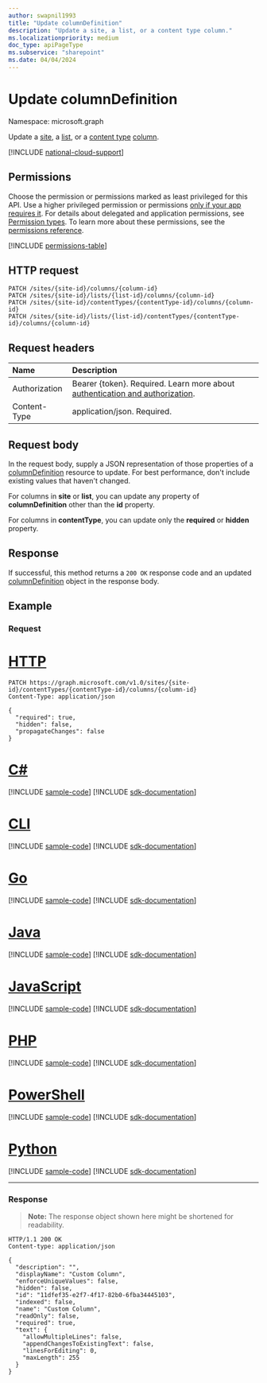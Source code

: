 ```yaml
---
author: swapnil1993
title: "Update columnDefinition"
description: "Update a site, a list, or a content type column."
ms.localizationpriority: medium
doc_type: apiPageType
ms.subservice: "sharepoint"
ms.date: 04/04/2024
---
```


# Update columnDefinition
Namespace: microsoft.graph


Update a [site][], a [list][], or a [content type][contentType] [column][columnDefinition].
  

[!INCLUDE [national-cloud-support](../../includes/all-clouds.md)]

## Permissions  

Choose the permission or permissions marked as least privileged for this API. Use a higher privileged permission or permissions [only if your app requires it](/graph/permissions-overview#best-practices-for-using-microsoft-graph-permissions). For details about delegated and application permissions, see [Permission types](/graph/permissions-overview#permission-types). To learn more about these permissions, see the [permissions reference](/graph/permissions-reference).

  

<!-- { "blockType": "permissions", "name": "columndefinition_update" } -->
[!INCLUDE [permissions-table](../includes/permissions/columndefinition-update-permissions.md)]

  

## HTTP request

<!-- {
  "blockType": "ignored"
}
-->

```http
PATCH /sites/{site-id}/columns/{column-id}
PATCH /sites/{site-id}/lists/{list-id}/columns/{column-id}
PATCH /sites/{site-id}/contentTypes/{contentType-id}/columns/{column-id}
PATCH /sites/{site-id}/lists/{list-id}/contentTypes/{contentType-id}/columns/{column-id}
```


## Request headers
|Name|Description|
|:---|:---|
|Authorization|Bearer {token}. Required. Learn more about [authentication and authorization](/graph/auth/auth-concepts).|
|Content-Type|application/json. Required.|


## Request body

In the request body, supply a JSON representation of those properties of a [columnDefinition][] resource to update. For best performance, don't include existing values that haven't changed.

For columns in **site** or **list**, you can update any property of **columnDefinition** other than the **id** property.

For columns in **contentType**, you can update only the **required** or **hidden** property.

## Response

If successful, this method returns a `200 OK` response code and an updated [columnDefinition][] object in the response body.

## Example

### Request


# [HTTP](#tab/http)
<!-- {
  "blockType": "request",
  "name": "columndefinitionupdate"
}-->

```http
PATCH https://graph.microsoft.com/v1.0/sites/{site-id}/contentTypes/{contentType-id}/columns/{column-id}
Content-Type: application/json

{
  "required": true,
  "hidden": false,
  "propagateChanges": false		
}
```

# [C#](#tab/csharp)
[!INCLUDE [sample-code](../includes/snippets/csharp/columndefinitionupdate-csharp-snippets.md)]
[!INCLUDE [sdk-documentation](../includes/snippets/snippets-sdk-documentation-link.md)]

# [CLI](#tab/cli)
[!INCLUDE [sample-code](../includes/snippets/cli/columndefinitionupdate-cli-snippets.md)]
[!INCLUDE [sdk-documentation](../includes/snippets/snippets-sdk-documentation-link.md)]

# [Go](#tab/go)
[!INCLUDE [sample-code](../includes/snippets/go/columndefinitionupdate-go-snippets.md)]
[!INCLUDE [sdk-documentation](../includes/snippets/snippets-sdk-documentation-link.md)]

# [Java](#tab/java)
[!INCLUDE [sample-code](../includes/snippets/java/columndefinitionupdate-java-snippets.md)]
[!INCLUDE [sdk-documentation](../includes/snippets/snippets-sdk-documentation-link.md)]

# [JavaScript](#tab/javascript)
[!INCLUDE [sample-code](../includes/snippets/javascript/columndefinitionupdate-javascript-snippets.md)]
[!INCLUDE [sdk-documentation](../includes/snippets/snippets-sdk-documentation-link.md)]

# [PHP](#tab/php)
[!INCLUDE [sample-code](../includes/snippets/php/columndefinitionupdate-php-snippets.md)]
[!INCLUDE [sdk-documentation](../includes/snippets/snippets-sdk-documentation-link.md)]

# [PowerShell](#tab/powershell)
[!INCLUDE [sample-code](../includes/snippets/powershell/columndefinitionupdate-powershell-snippets.md)]
[!INCLUDE [sdk-documentation](../includes/snippets/snippets-sdk-documentation-link.md)]

# [Python](#tab/python)
[!INCLUDE [sample-code](../includes/snippets/python/columndefinitionupdate-python-snippets.md)]
[!INCLUDE [sdk-documentation](../includes/snippets/snippets-sdk-documentation-link.md)]

---

### Response
>**Note:** The response object shown here might be shortened for readability.

<!-- {
  "blockType": "response",
  "truncated": true,
  "@odata.type": "microsoft.graph.columnDefinition"
}
-->
```http
HTTP/1.1 200 OK
Content-type: application/json

{
  "description": "",
  "displayName": "Custom Column",
  "enforceUniqueValues": false,
  "hidden": false,
  "id": "11dfef35-e2f7-4f17-82b0-6fba34445103",
  "indexed": false,
  "name": "Custom Column",
  "readOnly": false,
  "required": true,
  "text": {
    "allowMultipleLines": false,
    "appendChangesToExistingText": false,
    "linesForEditing": 0,
    "maxLength": 255
  }
}
```

  

[columnDefinition]: ../resources/columnDefinition.md
[contentType]: ../resources/contentType.md
[list]: ../resources/list.md
[site]: ../resources/site.md

